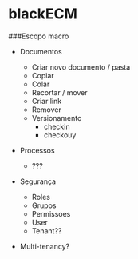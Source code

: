 blackECM
========


###Escopo macro

* Documentos
	* Criar novo documento / pasta
	* Copiar
	* Colar
	* Recortar / mover
	* Criar link
	* Remover
	* Versionamento
		* checkin
		* checkouy

* Processos
	* ???
* Segurança
	* Roles
	* Grupos
	* Permissoes
	* User
	* Tenant??
* Multi-tenancy?

